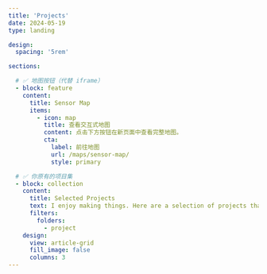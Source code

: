```yaml
---
title: 'Projects'
date: 2024-05-19
type: landing

design:
  spacing: '5rem'

sections:

  # ✅ 地图按钮（代替 iframe）
  - block: feature
    content:
      title: Sensor Map
      items:
        - icon: map
          title: 查看交互式地图
          content: 点击下方按钮在新页面中查看完整地图。
          cta:
            label: 前往地图
            url: /maps/sensor-map/
            style: primary

  # ✅ 你原有的项目集
  - block: collection
    content:
      title: Selected Projects
      text: I enjoy making things. Here are a selection of projects that I have worked on over the years.
      filters:
        folders:
          - project
    design:
      view: article-grid
      fill_image: false
      columns: 3
---
```



